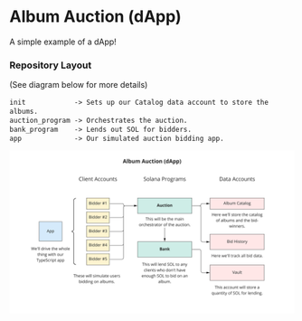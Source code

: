 # Album Auction (dApp)

A simple example of a dApp!

### Repository Layout

(See diagram below for more details)

```shell
init            -> Sets up our Catalog data account to store the albums.
auction_program -> Orchestrates the auction.
bank_program    -> Lends out SOL for bidders.
app             -> Our simulated auction bidding app.
```

![](album-auction.jpg)